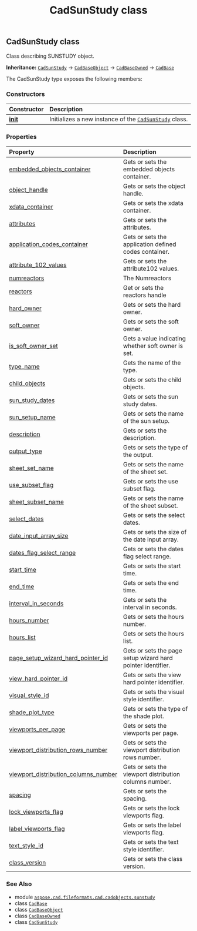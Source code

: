 ﻿---
title: CadSunStudy class
second_title: Aspose.CAD for Python via .NET API References
description: 
type: docs
weight: 10
url: /aspose.cad.fileformats.cad.cadobjects.sunstudy/cadsunstudy/
is_root: false
---

## CadSunStudy class

Class describing SUNSTUDY object.



**Inheritance:** [`CadSunStudy`](/cad/python-net/aspose.cad.fileformats.cad.cadobjects.sunstudy/cadsunstudy) → 
[`CadBaseObject`](/cad/python-net/aspose.cad.fileformats.cad.cadobjects/cadbaseobject) → 
[`CadBaseOwned`](/cad/python-net/aspose.cad.fileformats.cad.cadobjects/cadbaseowned) → 
[`CadBase`](/cad/python-net/aspose.cad.fileformats.cad.cadobjects/cadbase)



The CadSunStudy type exposes the following members:

### Constructors
| Constructor | Description |
| :- | :- |
| [__init__](/cad/python-net/aspose.cad.fileformats.cad.cadobjects.sunstudy/cadsunstudy/__init__/#) | Initializes a new instance of the [`CadSunStudy`](/cad/python-net/aspose.cad.fileformats.cad.cadobjects.sunstudy/cadsunstudy) class. |


### Properties
| Property | Description |
| :- | :- |
| [embedded_objects_container](/cad/python-net/aspose.cad.fileformats.cad.cadobjects.sunstudy/cadsunstudy/embedded_objects_container) | Gets or sets the embedded objects container. |
| [object_handle](/cad/python-net/aspose.cad.fileformats.cad.cadobjects.sunstudy/cadsunstudy/object_handle) | Gets or sets the object handle. |
| [xdata_container](/cad/python-net/aspose.cad.fileformats.cad.cadobjects.sunstudy/cadsunstudy/xdata_container) | Gets or sets the xdata container. |
| [attributes](/cad/python-net/aspose.cad.fileformats.cad.cadobjects.sunstudy/cadsunstudy/attributes) | Gets or sets the attributes. |
| [application_codes_container](/cad/python-net/aspose.cad.fileformats.cad.cadobjects.sunstudy/cadsunstudy/application_codes_container) | Gets or sets the application defined codes container. |
| [attribute_102_values](/cad/python-net/aspose.cad.fileformats.cad.cadobjects.sunstudy/cadsunstudy/attribute_102_values) | Gets or sets the attribute102 values. |
| [numreactors](/cad/python-net/aspose.cad.fileformats.cad.cadobjects.sunstudy/cadsunstudy/numreactors) | The Numreactors |
| [reactors](/cad/python-net/aspose.cad.fileformats.cad.cadobjects.sunstudy/cadsunstudy/reactors) | Get or sets the reactors handle |
| [hard_owner](/cad/python-net/aspose.cad.fileformats.cad.cadobjects.sunstudy/cadsunstudy/hard_owner) | Gets or sets the hard owner. |
| [soft_owner](/cad/python-net/aspose.cad.fileformats.cad.cadobjects.sunstudy/cadsunstudy/soft_owner) | Gets or sets the soft owner. |
| [is_soft_owner_set](/cad/python-net/aspose.cad.fileformats.cad.cadobjects.sunstudy/cadsunstudy/is_soft_owner_set) | Gets a value indicating whether soft owner is set. |
| [type_name](/cad/python-net/aspose.cad.fileformats.cad.cadobjects.sunstudy/cadsunstudy/type_name) | Gets the name of the type. |
| [child_objects](/cad/python-net/aspose.cad.fileformats.cad.cadobjects.sunstudy/cadsunstudy/child_objects) | Gets or sets the child objects. |
| [sun_study_dates](/cad/python-net/aspose.cad.fileformats.cad.cadobjects.sunstudy/cadsunstudy/sun_study_dates) | Gets or sets the sun study dates. |
| [sun_setup_name](/cad/python-net/aspose.cad.fileformats.cad.cadobjects.sunstudy/cadsunstudy/sun_setup_name) | Gets or sets the name of the sun setup. |
| [description](/cad/python-net/aspose.cad.fileformats.cad.cadobjects.sunstudy/cadsunstudy/description) | Gets or sets the description. |
| [output_type](/cad/python-net/aspose.cad.fileformats.cad.cadobjects.sunstudy/cadsunstudy/output_type) | Gets or sets the type of the output. |
| [sheet_set_name](/cad/python-net/aspose.cad.fileformats.cad.cadobjects.sunstudy/cadsunstudy/sheet_set_name) | Gets or sets the name of the sheet set. |
| [use_subset_flag](/cad/python-net/aspose.cad.fileformats.cad.cadobjects.sunstudy/cadsunstudy/use_subset_flag) | Gets or sets the use subset flag. |
| [sheet_subset_name](/cad/python-net/aspose.cad.fileformats.cad.cadobjects.sunstudy/cadsunstudy/sheet_subset_name) | Gets or sets the name of the sheet subset. |
| [select_dates](/cad/python-net/aspose.cad.fileformats.cad.cadobjects.sunstudy/cadsunstudy/select_dates) | Gets or sets the select dates. |
| [date_input_array_size](/cad/python-net/aspose.cad.fileformats.cad.cadobjects.sunstudy/cadsunstudy/date_input_array_size) | Gets or sets the size of the date input array. |
| [dates_flag_select_range](/cad/python-net/aspose.cad.fileformats.cad.cadobjects.sunstudy/cadsunstudy/dates_flag_select_range) | Gets or sets the dates flag select range. |
| [start_time](/cad/python-net/aspose.cad.fileformats.cad.cadobjects.sunstudy/cadsunstudy/start_time) | Gets or sets the start time. |
| [end_time](/cad/python-net/aspose.cad.fileformats.cad.cadobjects.sunstudy/cadsunstudy/end_time) | Gets or sets the end time. |
| [interval_in_seconds](/cad/python-net/aspose.cad.fileformats.cad.cadobjects.sunstudy/cadsunstudy/interval_in_seconds) | Gets or sets the interval in seconds. |
| [hours_number](/cad/python-net/aspose.cad.fileformats.cad.cadobjects.sunstudy/cadsunstudy/hours_number) | Gets or sets the hours number. |
| [hours_list](/cad/python-net/aspose.cad.fileformats.cad.cadobjects.sunstudy/cadsunstudy/hours_list) | Gets or sets the hours list. |
| [page_setup_wizard_hard_pointer_id](/cad/python-net/aspose.cad.fileformats.cad.cadobjects.sunstudy/cadsunstudy/page_setup_wizard_hard_pointer_id) | Gets or sets the page setup wizard hard pointer identifier. |
| [view_hard_pointer_id](/cad/python-net/aspose.cad.fileformats.cad.cadobjects.sunstudy/cadsunstudy/view_hard_pointer_id) | Gets or sets the view hard pointer identifier. |
| [visual_style_id](/cad/python-net/aspose.cad.fileformats.cad.cadobjects.sunstudy/cadsunstudy/visual_style_id) | Gets or sets the visual style identifier. |
| [shade_plot_type](/cad/python-net/aspose.cad.fileformats.cad.cadobjects.sunstudy/cadsunstudy/shade_plot_type) | Gets or sets the type of the shade plot. |
| [viewports_per_page](/cad/python-net/aspose.cad.fileformats.cad.cadobjects.sunstudy/cadsunstudy/viewports_per_page) | Gets or sets the viewports per page. |
| [viewport_distribution_rows_number](/cad/python-net/aspose.cad.fileformats.cad.cadobjects.sunstudy/cadsunstudy/viewport_distribution_rows_number) | Gets or sets the viewport distribution rows number. |
| [viewport_distribution_columns_number](/cad/python-net/aspose.cad.fileformats.cad.cadobjects.sunstudy/cadsunstudy/viewport_distribution_columns_number) | Gets or sets the viewport distribution columns number. |
| [spacing](/cad/python-net/aspose.cad.fileformats.cad.cadobjects.sunstudy/cadsunstudy/spacing) | Gets or sets the spacing. |
| [lock_viewports_flag](/cad/python-net/aspose.cad.fileformats.cad.cadobjects.sunstudy/cadsunstudy/lock_viewports_flag) | Gets or sets the lock viewports flag. |
| [label_viewports_flag](/cad/python-net/aspose.cad.fileformats.cad.cadobjects.sunstudy/cadsunstudy/label_viewports_flag) | Gets or sets the label viewports flag. |
| [text_style_id](/cad/python-net/aspose.cad.fileformats.cad.cadobjects.sunstudy/cadsunstudy/text_style_id) | Gets or sets the text style identifier. |
| [class_version](/cad/python-net/aspose.cad.fileformats.cad.cadobjects.sunstudy/cadsunstudy/class_version) | Gets or sets the class version. |



### See Also
* module [`aspose.cad.fileformats.cad.cadobjects.sunstudy`](..)
* class [`CadBase`](/cad/python-net/aspose.cad.fileformats.cad.cadobjects/cadbase)
* class [`CadBaseObject`](/cad/python-net/aspose.cad.fileformats.cad.cadobjects/cadbaseobject)
* class [`CadBaseOwned`](/cad/python-net/aspose.cad.fileformats.cad.cadobjects/cadbaseowned)
* class [`CadSunStudy`](/cad/python-net/aspose.cad.fileformats.cad.cadobjects.sunstudy/cadsunstudy)
